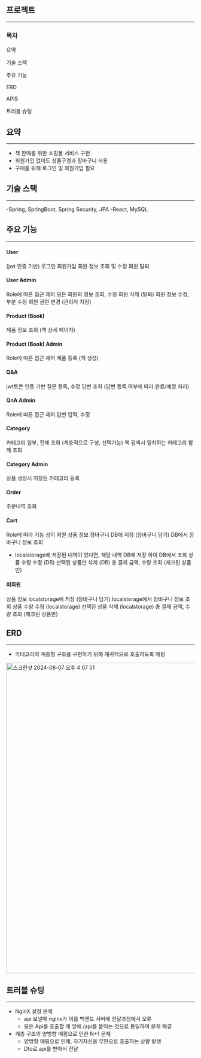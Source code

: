 
## 프로젝트 
***
### 목차
요약

기술 스택

주요 기능

ERD

APIS

트러블 슈팅

## 요약
***

- 책 판매를 위한 쇼핑몰 서비스 구현
- 회원가입 없이도 상품구경과 장바구니 사용
- 구매를 위해 로그인 및 회원가입 필요
## 기술 스택
***
-Spring, SpringBoot, Spring Security, JPA 
-React, MySQL
## 주요 기능
***
#### User
(jwt 인증 기반)
로그인
회원가입
회원 정보 조회 및 수정 회원 탈퇴
#### User Admin
Role에 따른 접근 제어
모든 회원의 정보 조회, 수정 회원 삭제 (탈퇴)
회원 정보 수정, 부분 수정 회원 권한 변경 (관리자 지정)
#### Product (Book)
제품 정보 조회 (책 상세 페이지)
#### Product (Book) Admin
Role에 따른 접근 제어 제품 등록 (책 생성)
#### Q&A
jwt토큰 인증 기반
질문 등록, 수정
답변 조회 (답변 등록 여부에 따라 완료/예정 처리)
#### QnA Admin
Role에 따른 접근 제어 답변 입력, 수정
#### Category
카테고리 일부, 전체 조회 (계층적으로 구성, 선택가능)
책 검색시 일치하는 카테고리 함께 조회
#### Category Admin
상품 생성시 저장된 카테고리 등록
#### Order
주문내역 조회
#### Cart
Role에 따라 기능 상이
회원
상품 정보 장바구니 DB에 저장 (장바구니 담기)
DB에서 장바구니 정보 조회
* localstorage에 저장된 내역이 있다면, 해당 내역 DB에 저장 하여 DB에서 조회 상품 수량 수정 (DB)
선택된 상품만 삭제 (DB)
총 결제 금액, 수량 조회 (체크된 상품만)
#### 비회원
상품 정보 localstorage에 저장 (장바구니 담기)
localstorage에서 장바구니 정보 조회 상품 수량 수정 (localstorage)
선택된 상품 삭제 (localstorage)
총 결제 금액, 수량 조회 (체크된 상품만)

## ERD
***
- 카테고리의 계층형 구조를 구현하기 위해 재귀적으로 호출하도록 매핑
<img width="829" alt="스크린샷 2024-08-07 오후 4 07 51" src="https://github.com/user-attachments/assets/8d403254-92d3-4441-8a70-8c57c405e330">

## 트러블 슈팅
***
- NginX 설정 문제
  -  api 보낼때 nginx가 이를 백엔드 서버에 전달과정에서 오류
  -  모든 Api를 호출할 때 앞에 /api를 붙이는 것으로 통일하여 문제 해결
- 계층 구조의 양방향 매핑으로 인한 N+1 문제
  - 양방향 매핑으로 인해, 자기자신을 무한으로 호출하는 상황 발생
  - Dto로 api를 받아서 전달
